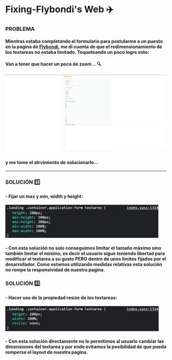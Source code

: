 # Fixing-Flybondi's Web ✈️

### PROBLEMA
#### Mientras estaba completando el formulario para postularme a un puesto en la pagina de [Flybondi](https://flybondi.breezy.hr/p/0097a6a84e48/apply?token=2157224a6c21&source=Career%20Portal), me di cuenta de que el redimensionamiento de los textareas no estaba limitado. Toqueteando un poco logre esto: 
#### Van a tener que hacer un poco de zoom... 🔍


![img](problema.png)


#### y me tome el atrvimiento de solucionarlo... 

--------------------

### SOLUCIÓN 1️⃣
#### - Fijar un max y min, width y height: 

![img](min-y-max.png)

#### - Con esta solución no solo conseguimos limitar el tamaño máximo sino también limitar el mínimo, es decir el usuario sigue teniendo libertad para modificar el textarea a su gusto PERO dentro de unos límites fijados por el desarrollador. Como estamos utilizando medidas relativas esta solución no rompe la responsividad de nuestra pagina. 

### SOLUCIÓN 2️⃣
#### - Hacer uso de la propiedad resize de los textareas:

![img](none.png)

#### - Con esta solución directamente no le permitimos al usuario cambiar las dimensiones del textarea y por ende evitamos la posibilidad de que pueda romperse el layout de nuestra pagina.